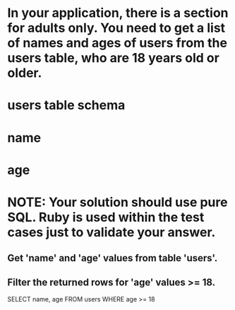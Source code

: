 # In your application, there is a section for adults only. You need to get a list of names and ages of users from the users table, who are 18 years old or older.

# users table schema
# name
# age

# NOTE: Your solution should use pure SQL. Ruby is used within the test cases just to validate your answer.



## Get 'name' and 'age' values from table 'users'.
## Filter the returned rows for 'age' values >= 18.

SELECT name, age
FROM users
WHERE age >= 18
